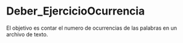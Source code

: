 # Deber_EjercicioOcurrencia
El objetivo es contar el numero de ocurrencias de las palabras en un archivo de texto.
